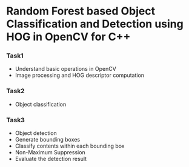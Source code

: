 
# Random Forest based Object Classification and Detection using HOG in OpenCV for C++

### Task1
* Understand basic operations in OpenCV
* Image processing and HOG descriptor computation
### Task2
* Object classification
### Task3
* Object detection
* Generate bounding boxes
* Classify contents within each bounding box
* Non-Maximum Suppression
* Evaluate the detection result






    
